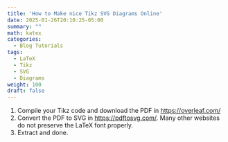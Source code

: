 ```yaml
---
title: 'How to Make nice Tikz SVG Diagrams Online'
date: 2025-01-26T20:10:25-05:00
summary: ""
math: katex
categories:
  - Blog Tutorials
tags:
  - LaTeX
  - Tikz
  - SVG
  - Diagrams
weight: 100
draft: false
---
```


1. Compile your Tikz code and download the PDF in https://overleaf.com/
2. Convert the PDF to SVG in https://pdftosvg.com/. Many other websites do not preserve the LaTeX font properly.
3. Extract and done.